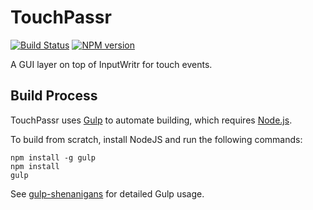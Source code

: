 <!-- {{Top}} -->
# TouchPassr
[![Build Status](https://travis-ci.org/FullScreenShenanigans/TouchPassr.svg?branch=master)](https://travis-ci.org/FullScreenShenanigans/TouchPassr)
[![NPM version](https://badge.fury.io/js/touchpassr.svg)](http://badge.fury.io/js/touchpassr)

A GUI layer on top of InputWritr for touch events.
<!-- {{/Top}} -->

<!-- {{Builds}} -->
## Build Process

TouchPassr uses [Gulp](http://gulpjs.com/) to automate building, which requires [Node.js](http://node.js.org).

To build from scratch, install NodeJS and run the following commands:

```
npm install -g gulp
npm install
gulp
```



See [gulp-shenanigans](https://github.com/FullScreenShenanigans/gulp-shenanigans) for detailed Gulp usage.
<!-- {{/Builds}} -->
